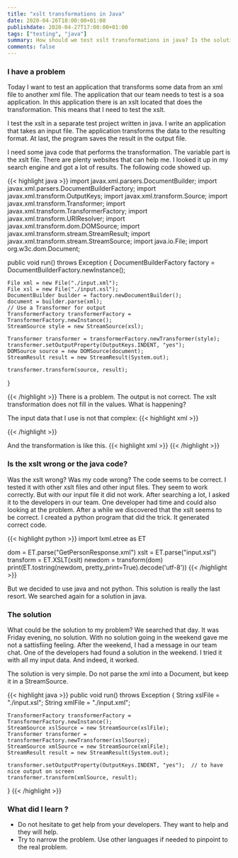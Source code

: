 ```yaml
---
title: "xslt transformations in Java"
date: 2020-04-26T18:00:00+01:00
publishdate: 2020-04-27T17:00:00+01:00
tags: ["testing", "java"]
summary: How should we test xslt transformations in java? Is the solution that we found on the most examples located on the internet suitable for us? In our case we still had problems that our tests where failing. The solution was correct. This means we need another approach.
comments: false
---
```

### I have a problem
Today I want to test an application that transforms some data from an xml file to another xml file. The application that our team needs to test is a soa application. In this application there is an xslt located that does the transformation. This means that I need to test the xslt. 

I test the xslt in a separate test project written in java. I write an application that takes an input file. The application transforms the data to the resulting format. At last, the program saves the result in the output file.

I need some java code that performs the transformation. The variable part is the xslt file. There are plenty websites that can help me. I looked it up in my search engine and got a lot of results. The following code showed up.

{{< highlight java >}}
import javax.xml.parsers.DocumentBuilder;
import javax.xml.parsers.DocumentBuilderFactory;
import javax.xml.transform.OutputKeys;
import javax.xml.transform.Source;
import javax.xml.transform.Transformer;
import javax.xml.transform.TransformerFactory;
import javax.xml.transform.URIResolver;
import javax.xml.transform.dom.DOMSource;
import javax.xml.transform.stream.StreamResult;
import javax.xml.transform.stream.StreamSource;
import java.io.File;
import org.w3c.dom.Document;

public void run() throws Exception {
    DocumentBuilderFactory factory = DocumentBuilderFactory.newInstance();
 
    File xml = new File("./input.xml");
    File xsl = new File("./input.xsl");
    DocumentBuilder builder = factory.newDocumentBuilder();
    document = builder.parse(xml);
    // Use a Transformer for output
    TransformerFactory transformerFactory = TransformerFactory.newInstance();
    StreamSource style = new StreamSource(xsl);
 
    Transformer transformer = transformerFactory.newTransformer(style);
    transformer.setOutputProperty(OutputKeys.INDENT, "yes");
    DOMSource source = new DOMSource(document);
    StreamResult result = new StreamResult(System.out);
       
    transformer.transform(source, result);
}

{{< /highlight >}}
There is a problem. The output is not correct. The xslt transformation does not fill in the values. What is happening?

The input data that I use is not that complex:
{{< highlight xml >}}
<?xml version="1.0" encoding="UTF-8" ?>
<getPersonResponse xmlns:mes="http://xmlns.cm.be/services/disabilitybenefits/business/managememberservice/v1/messages" xmlns="http://xmlns.cm.be/services/disabilitybenefits/business/managememberservice/v1/messages">
 <common:responseData xmlns:common="http://xmlns.cm.be/common">
 </common:responseData>
</getPersonResponse>
{{< /highlight >}}

And the transformation is like this.
{{< highlight xml >}}
<xslt>
{{< /highlight >}}


### Is the xslt wrong or the java code?
Was the xslt wrong? Was my code wrong? The code seems to be correct. I tested it with other xslt files and other input files. They seem to work correctly. But with our input file it did not work. After searching a lot, I asked it to the developers in our team. One developer had time and could also looking at the problem. After a while we discovered that the xslt seems to be correct. I created a python program that did the trick. It generated correct code.

{{< highlight python >}}
import lxml.etree as ET

dom = ET.parse("GetPersonResponse.xml")
xslt = ET.parse("input.xsl")
transform = ET.XSLT(xslt)
newdom = transform(dom)
print(ET.tostring(newdom, pretty_print=True).decode('utf-8'))
{{< /highlight >}}

But we decided to use java and not python. This solution is really the last resort. We searched again for a solution in java.
### The solution
What could be the solution to my problem? We searched that day. It was Friday evening, no solution. With no solution going in the weekend gave me not a sattisfiing feeling. 
After the weekend, I had a message in our team chat. One of the developers had found a solution in the weekend. I tried it with all my input data. And indeed, it worked.

The solution is very simple. Do not parse the xml into a Document, but keep it in a StreamSource. 

{{< highlight java >}}
public void run() throws Exception {
    String xslFile = "./input.xsl";
    String xmlFile = "./input.xml";

    TransformerFactory transformerFactory = TransformerFactory.newInstance();
    StreamSource xslSource = new StreamSource(xslFile);
    Transformer transformer = transformerFactory.newTransformer(xslSource);
    StreamSource xmlSource = new StreamSource(xmlFile);
    StreamResult result = new StreamResult(System.out);

    transformer.setOutputProperty(OutputKeys.INDENT, "yes");  // to have nice output on screen
    transformer.transform(xmlSource, result);
}
{{< /highlight >}}

### What did I learn ?

* Do not hesitate to get help from your developers. They want to help and they will help.
* Try to narrow the problem. Use other languages if needed to pinpoint to the real problem.
